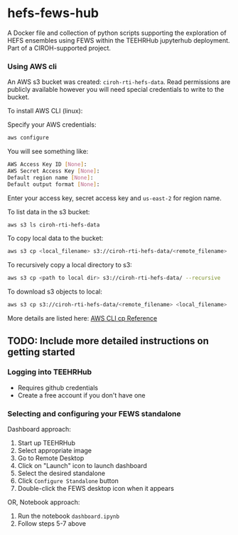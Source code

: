 # hefs-fews-hub
A Docker file and collection of python scripts supporting the exploration of HEFS ensembles using FEWS within the TEEHRHub jupyterhub deployment. Part of a CIROH-supported project.

### Using AWS cli
An AWS s3 bucket was created: `ciroh-rti-hefs-data`. Read permissions are publicly available however you will need special credentials to write to the bucket.

To install AWS CLI (linux):



Specify your AWS credentials:

```bash
aws configure
```

You will see something like:
```bash
AWS Access Key ID [None]:
AWS Secret Access Key [None]:
Default region name [None]:
Default output format [None]:
```
Enter your access key, secret access key and `us-east-2` for region name.

To list data in the s3 bucket:
```bash
aws s3 ls ciroh-rti-hefs-data
```

To copy local data to the bucket:
```bash
aws s3 cp <local_filename> s3://ciroh-rti-hefs-data/<remote_filename>
```

To recursively copy a local directory to s3:
```bash
aws s3 cp <path to local dir> s3://ciroh-rti-hefs-data/ --recursive
```

To download s3 objects to local:
```bash
aws s3 cp s3://ciroh-rti-hefs-data/<remote_filename> <local_filename>
```


More details are listed here: [AWS CLI cp Reference](https://docs.aws.amazon.com/cli/latest/reference/s3/cp.html)

## TODO: Include more detailed instructions on getting started
### Logging into TEEHRHub
* Requires github credentials
* Create a free account if you don't have one

### Selecting and configuring your FEWS standalone

Dashboard approach:
1. Start up TEEHRHub
2. Select appropriate image
3. Go to Remote Desktop
4. Click on "Launch" icon to launch dashboard
5. Select the desired standalone
6. Click `Configure Standalone` button
7. Double-click the FEWS desktop icon when it appears

OR, Notebook approach:
1. Run the notebook `dashboard.ipynb`
2. Follow steps 5-7 above